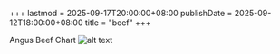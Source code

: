 +++
lastmod = 2025-09-17T20:00:00+08:00
publishDate = 2025-09-12T18:00:00+08:00
title = "beef"
+++

Angus Beef Chart
![alt text](images/Angus-Beef-Chart.png)
